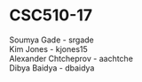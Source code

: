 # CSC510-17

Soumya Gade - srgade <br>
Kim Jones - kjones15 <br>
Alexander Chtcheprov - aachtche <br>
Dibya Baidya - dbaidya
